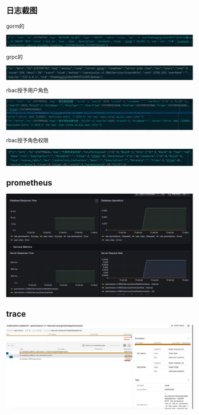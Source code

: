 ## 日志截图
gorm的

![img.png](img.png)

grpc的

![img_1.png](img_1.png)

rbac授予用户角色

![img_2.png](img_2.png)

rbac授予角色权限

![img_3.png](img_3.png)

## prometheus

![img_4.png](img_4.png)

## trace
![img_5.png](img_5.png)



